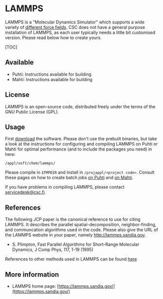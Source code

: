 # LAMMPS

LAMMPS is a "Molecular Dynamics Simulator" which supports
a wide variety of [different force fields](https://lammps.sandia.gov/doc/Intro_features.html#interatomic-potentials-force-fields).
CSC does not have a
general purpose installation of LAMMPS, as each user typically
needs a little bit customised version. Please read below
how to create yours.

[TOC]

## Available

-   Puhti: Instructions available for building
-   Mahti: Instructions available for building

## License

LAMMPS is an open-source code, distributed freely under the terms of the GNU Public License (GPL).

## Usage

First [download](https://lammps.sandia.gov/download.html) the software. Please don't use the
prebuilt binaries, but take a look at the instructions for configuring and compiling LAMMPS 
on Puhti or Mahti for optimal performance (and to include the packages you need) in here:

```
/appl/soft/chem/lammps/
```

Please compile in `$TMPDIR` and install in `/projappl/<project code>`. 
Consult these pages on how to create batch jobs 
[on Puhti](../computing/running/creating-job-scripts-puhti.md) and 
[on Mahti](../computing/running/creating-job-scripts-mahti.md).

If you have problems in compiling LAMMPS, please contact servicedesk@csc.fi.

## References

The following JCP paper is the canonical reference to use for citing LAMMPS.
It describes the parallel spatial-decomposition, neighbor-finding, and communcation 
algorithms used in the code. Please also give the URL of the LAMMPS website in your paper, namely http://lammps.sandia.gov.

* S. Plimpton, Fast Parallel Algorithms for Short-Range Molecular Dynamics, J Comp Phys, 117, 1-19 (1995)

References to other methods used in LAMMPS can be found [here](https://lammps.sandia.gov/cite.html)

## More information

-   LAMMPS home page: [https://lammps.sandia.gov/](https://lammps.sandia.gov/)


